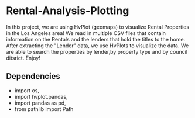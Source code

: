 # Rental-Analysis-Plotting
In this project, we are using HvPlot (geomaps) to visualize Rental Properties in the Los Angeles area!  We read in multiple CSV files that contain information on the Rentals and the lenders that hold the titles to the home.  After extracting the "Lender" data, we use HvPlots to visualize the data.  We are able to search the properties by lender,by property type and by council ditsrict. Enjoy!

## Dependencies
* import os,
* import hvplot.pandas,
* import pandas as pd,
* from pathlib import Path



